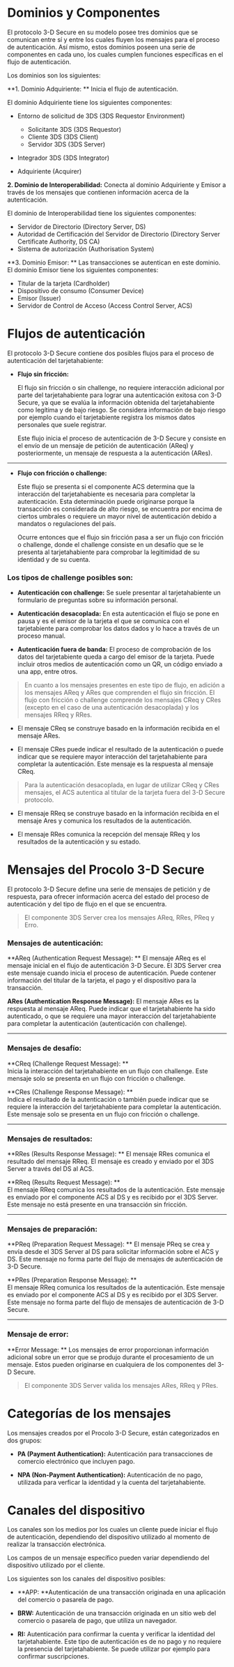 <!--
type: tab
title: Dominios y Componentes
-->

# Dominios y Componentes

El protocolo 3-D Secure en su modelo posee tres dominios que se comunican entre sí y entre los cuales fluyen los mensajes para el proceso de autenticación. 
Así mismo, estos dominios poseen una serie de componentes en cada uno, los cuales cumplen funciones específicas en el flujo de autenticación.

Los dominios son los siguientes:

**1. Dominio Adquiriente: ** Inicia el flujo de autenticación. 

  El dominio Adquiriente tiene los siguientes componentes:
        
  - Entorno de solicitud de 3DS (3DS Requestor Environment)
      - Solicitante 3DS (3DS Requestor)
      - Cliente 3DS (3DS Client)
      - Servidor 3DS (3DS Server)
            
  - Integrador 3DS (3DS Integrator)
  - Adquiriente (Acquirer)

**2. Dominio de Interoperabilidad:** Conecta al dominio Adquiriente y Emisor a través de los mensajes que contienen información acerca de la autenticación.

El dominio de Interoperabilidad tiene los siguientes componentes:
      
- Servidor de Directorio (Directory Server, DS)
- Autoridad de Certificación del Servidor de Directorio (Directory Server Certificate Authority, DS CA)
- Sistema de autorización (Authorisation System)

**3. Dominio Emisor: ** Las transacciones se autentican en este dominio. 
El dominio Emisor tiene los siguientes componentes:
       
- Titular de la tarjeta (Cardholder)
- Dispositivo de consumo (Consumer Device)
- Emisor (Issuer)
- Servidor de Control de Acceso (Access Control Server, ACS)

<!--
type: tab
title: Flujos de autenticación
-->

# Flujos de autenticación 

El protocolo 3-D Secure contiene dos posibles flujos para el proceso de autenticación del tarjetahabiente:

- **Flujo sin fricción:**
      
  El flujo sin fricción o sin challenge, no requiere interacción adicional por parte del tarjetahabiente para lograr una autenticación exitosa con 3-D Secure, ya que se evalúa la información obtenida del tarjetahabiente como legítima y de bajo riesgo. Se considera información de bajo riesgo por ejemplo cuando el tarjetabiente registra los mismos datos personales que suele registrar.
      
  Este flujo inicia el proceso de autenticación de 3-D Secure y consiste en el envío de un mensaje de petición de autenticación (AReq) y posteriormente, un mensaje de respuesta a la autenticación (ARes).

---         
        
- **Flujo con fricción o challenge:**

  Este flujo se presenta si el componente ACS determina que la interacción del tarjetahabiente es necesaria para completar la autenticación. Esta determinación puede originarse porque la transacción es considerada de alto riesgo, se encuentra por encima de ciertos umbrales o requiere un mayor nivel de autenticación debido a mandatos o regulaciones del país. 
      
  Ocurre entonces que el flujo sin fricción pasa a ser un flujo con fricción o challenge, donde el challenge consiste en un desafío que se le presenta al tarjetahabiente para comprobar la legitimidad de su identidad y de su cuenta. 
      
### Los tipos de challenge posibles son:
  
  - **Autenticación con challenge:** Se suele presentar al tarjetahabiente un formulario de preguntas sobre su información personal.

  - **Autenticación desacoplada:** En esta autenticación el flujo se pone en pausa y es el emisor de la tarjeta el que se comunica con el tarjetabiente para comprobar los datos dados y lo hace a través de un proceso manual.
          
  - **Autenticación fuera de banda:** El proceso de comprobación de los datos del tarjetabiente queda a cargo del emisor de la tarjeta. Puede incluir otros medios de autenticación como un QR, un código enviado a una app, entre otros.
      
> En cuanto a los mensajes presentes en este tipo de flujo, en adición a los mensajes AReq y ARes que comprenden el flujo sin fricción. El flujo con fricción o challenge comprende los mensajes CReq y CRes (excepto en el caso de una autenticación desacoplada) y los mensajes RReq y RRes.
  
  - El mensaje CReq se construye basado en la información recibida en el mensaje ARes.
  
  - El mensaje CRes puede indicar el resultado de la autenticación o puede indicar que se requiere mayor interacción del tarjetahabiente para completar la autenticación. Este mensaje es la respuesta al mensaje CReq.
  
> Para la autenticación desacoplada, en lugar de utilizar CReq y CRes mensajes, el ACS autentica al titular de la tarjeta fuera del 3-D Secure protocolo.
  
  - El mensaje RReq se construye basado en la información recibida en el mensaje Ares y comunica los resultados de la autenticación.
  
  - El mensaje RRes comunica la recepción del mensaje RReq y los resultados de la autenticación y su estado.


<!--
type: tab
title: Mensajes del Procolo 3-D Secure
-->

# Mensajes del Procolo 3-D Secure

El protocolo 3-D Secure define una serie de mensajes de petición y de respuesta, para ofrecer información acerca del estado del proceso de autenticación y del tipo de flujo en el que se encuentra.


> El componente 3DS Server crea los mensajes AReq, RRes, PReq y Erro.

### Mensajes de autenticación:

**AReq (Authentication Request Message): **
      El mensaje AReq es el mensaje inicial en el flujo de autenticación 3-D Secure. El 3DS Server crea este mensaje cuando inicia el proceso de autenticación. Puede contener información del titular de la tarjeta, el pago y el dispositivo para la transacción. 

**ARes (Authentication Response Message):**
      El mensaje ARes es la respuesta al mensaje AReq. Puede indicar que el tarjetahabiente ha sido autenticado, o que se requiere una mayor interacción del tarjetahabiente para completar la autenticación (autenticación con challenge). 

---
### Mensajes de desafío: 

**CReq (Challenge Request Message): **      
      Inicia la interacción del tarjetahabiente en un flujo con challenge. Este mensaje solo se presenta en un flujo con fricción o challenge.
      
**CRes (Challenge Response Message): **      
      Indica el resultado de la autenticación o también puede indicar que se requiere la interacción del tarjetahabiente para completar la autenticación. Este mensaje solo se presenta en un flujo con fricción o challenge.

--- 
### Mensajes de resultados: 

**RRes (Results Response Message): **
      El mensaje RRes comunica el resultado del mensaje RReq. El mensaje es creado y enviado por el 3DS Server a través del DS al ACS. 

**RReq (Results Request Message): **      
      El mensaje RReq comunica los resultados de la autenticación. Este mensaje es enviado por el componente ACS al DS y es recibido por el 3DS Server. Este mensaje no está presente en una transacción sin fricción.
      
---
### Mensajes de preparación: 

**PReq (Preparation Request Message): **
      El mensaje PReq se crea y envía desde el 3DS Server al DS para solicitar información sobre el ACS y DS. Este mensaje no forma parte del flujo de mensajes de autenticación de 3-D Secure.

**PRes (Preparation Response Message): **      
      El mensaje RReq comunica los resultados de la autenticación. Este mensaje es enviado por el componente ACS al DS y es recibido por el 3DS Server. Este mensaje no forma parte del flujo de mensajes de autenticación de 3-D Secure.

---

### Mensaje de error: 

**Error Message: **
      Los mensajes de error proporcionan información adicional sobre un error que se produjo durante el procesamiento de un mensaje. Estos pueden originarse en cualquiera de los componentes del 3-D Secure.


> El componente 3DS Server valida los mensajes ARes, RReq y PRes.

<!--
type: tab
title: Categorías de los mensajes
-->

# Categorías de los mensajes 

Los mensajes creados por el Procolo 3-D Secure, están categorizados en dos grupos:

- **PA (Payment Authentication):** Autenticación para transacciones de comercio electrónico que incluyen pago.
      
- **NPA (Non-Payment Authentication):** Autenticación de no pago, utilizada para verficar la identidad y la cuenta del tarjetahabiente.

<!--
type: tab
title: Canales del dispositivo
-->

# Canales del dispositivo 

Los canales son los medios por los cuales un cliente puede iniciar el flujo de autenticación, dependiendo del dispositivo utilizado al momento de realizar la transacción electrónica.

Los campos de un mensaje específico pueden variar dependiendo del dispositivo utilizado por el cliente. 

Los siguientes son los canales del dispositivo posibles:

- **APP: **Autenticación de una transacción originada en una aplicación del comercio o pasarela de pago.
      
- **BRW:** Autenticación de una transacción originada en un sitio web del comercio o pasarela de pago, que utiliza un navegador.
      
- **RI:** Autenticación para confirmar la cuenta y verificar la identidad del tarjetahabiente. Este tipo de autenticación es de no pago y no requiere la presencia del tarjetahabiente. Se puede utilizar  por ejemplo para confirmar suscripciones.


<!-- type: tab-end -->
